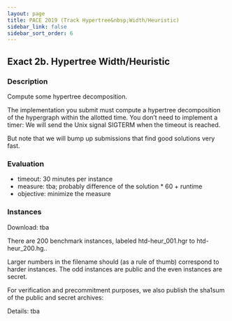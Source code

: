 ```yaml
---
layout: page
title: PACE 2019 (Track Hypertree&nbsp;Width/Heuristic)
sidebar_link: false
sidebar_sort_order: 6
---
```


## Exact 2b. Hypertree Width/Heuristic
### Description
Compute some hypertree decomposition. 

The implementation you submit must compute a hypertree decomposition of the hypergraph within the allotted time. You don’t need to implement a timer: We will send the Unix signal SIGTERM when the timeout is reached. 

But note that we will bump up submissions that find good solutions very fast.


### Evaluation
- timeout: 30 minutes per instance
- measure: tba; probably difference of the solution * 60 + runtime
- objective: minimize the measure


### Instances

Download: tba

There are 200 benchmark instances, labeled htd-heur_001.hgr to htd-heur_200.hg.. 

 
Larger numbers in the filename should (as a rule of thumb) correspond to harder instances. The odd instances are public and the even instances are secret. 

For verification and precommitment purposes, we also publish the sha1sum of the public and secret archives:

Details:
tba